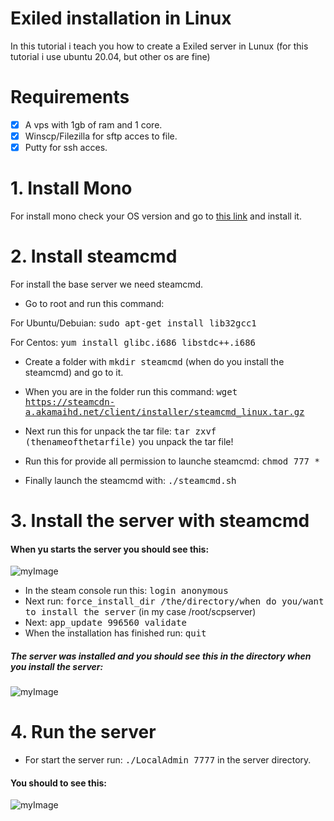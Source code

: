 # Exiled installation in Linux 

In this tutorial i teach you how to create a Exiled server in Lunux (for this tutorial i use ubuntu 20.04, but other os are fine)

# Requirements

- [X] A vps with 1gb of ram and 1 core.
- [x] Winscp/Filezilla for sftp acces to file.
- [x] Putty for ssh acces.

# 1. Install Mono

For install mono check your OS version and go to [this link](https://www.mono-project.com/download/stable/#download-lin) and install it.

# 2. Install steamcmd

For install the base server we need steamcmd.

* Go to root and run this command: 

For Ubuntu/Debuian: <kbd>sudo apt-get install lib32gcc1</kbd> 

For Centos: <kbd>yum install glibc.i686 libstdc++.i686</kbd>

* Create a folder with <kbd>mkdir steamcmd</kbd> (when do you install the steamcmd) and go to it.

* When you are in the folder run this command: <kbd>wget https://steamcdn-a.akamaihd.net/client/installer/steamcmd_linux.tar.gz</kbd>

* Next run this for unpack the tar file: <kbd>tar zxvf (thenameofthetarfile)</kbd> you unpack the tar file!

* Run this for provide all permission to launche steamcmd: <kbd>chmod 777 *</kbd>

* Finally launch the steamcmd with: <kbd>./steamcmd.sh</kbd>

# 3. Install the server with steamcmd

#### When yu starts the server you should see this:

![myImage](https://i.imgur.com/rUK7zLn.png)

* In the steam console run this: <kbd>login anonymous</kbd>
* Next run: <kbd>force_install_dir /the/directory/when do you/want to install the server</kbd> (in my case /root/scpserver)
* Next: <kbd>app_update 996560 validate</kbd>
* When the installation has finished run: <kbd>quit</kbd>

##### The server was installed and you should see this in the directory when you install the server:

![myImage](https://i.imgur.com/kKgZYvI.png)

# 4. Run the server

* For start the server run: <kbd>./LocalAdmin 7777</kbd> in the server directory.

#### You should to see this:
![myImage](https://i.imgur.com/udm9iog.png)











